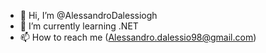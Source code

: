 - 👋 Hi, I’m @AlessandroDalessiogh
- 🌱 I’m currently learning .NET
- 📫 How to reach me (Alessandro.dalessio98@gmail.com)




